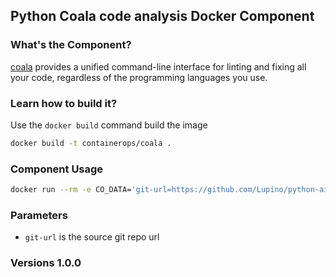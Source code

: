 ## Python Coala code analysis Docker Component

### What's the Component?
[coala](https://github.com/coala/coala) provides a unified command-line interface for linting and fixing all your code,
regardless of the programming languages you use.

### Learn how to build it?
Use the `docker build` command build the image

```bash
docker build -t containerops/coala .
```

### Component Usage

```bash
docker run --rm -e CO_DATA='git-url=https://github.com/Lupino/python-aio-periodic.git' containerops/coala
```

### Parameters

- `git-url` is the source git repo url

### Versions 1.0.0

